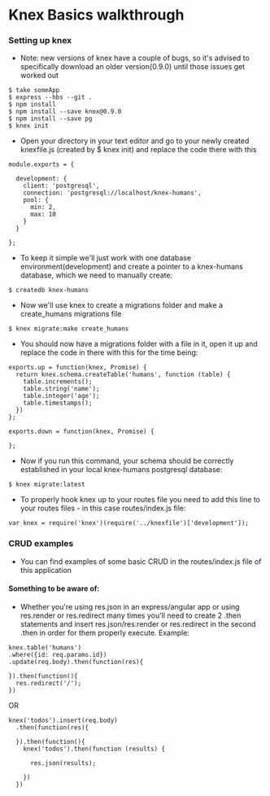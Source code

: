 # Knex Basics walkthrough

### Setting up knex
* Note: new versions of knex have a couple of bugs, so it's advised to specifically download an older version(0.9.0) until those issues get worked out
```
$ take someApp
$ express --hbs --git .
$ npm install
$ npm install --save knex@0.9.0
$ npm install --save pg
$ knex init
```
* Open your directory in your text editor and go to your newly created knexfile.js (created by $ knex init) and replace the code there with this

```
module.exports = {

  development: {
    client: 'postgresql',
    connection: 'postgresql://localhost/knex-humans',
    pool: {
      min: 2,
      max: 10
    }
  }

};
```

* To keep it simple we'll just work with one database environment(development) and create a pointer to a knex-humans database, which we need to manually create:

```
$ createdb knex-humans
```
* Now we'll use knex to create a migrations folder and make a create_humans migrations file

```
$ knex migrate:make create_humans
```

* You should now have a migrations folder with a file in it, open it up and replace the code in there with this for the time being:

```
exports.up = function(knex, Promise) {
  return knex.schema.createTable('humans', function (table) {
    table.increments();
    table.string('name');
    table.integer('age');
    table.timestamps();
  })
};

exports.down = function(knex, Promise) {

};
```

* Now if you run this command, your schema should be correctly established in your local knex-humans postgresql database:

```
$ knex migrate:latest
```

* To properly hook knex up to your routes file you need to add this line to your routes files - in this case routes/index.js file:

```
var knex = require('knex')(require('../knexfile')['development']);
```

### CRUD examples
* You can find examples of some basic CRUD in the routes/index.js file of this application

#### Something to be aware of:
* Whether you're using res.json in an express/angular app or using res.render or res.redirect many times you'll need to create 2 .then statements and insert res.json/res.render or res.redirect in the second .then in order for them properly execute. Example:

```
knex.table('humans')
.where({id: req.params.id})
.update(req.body).then(function(res){

}).then(function(){
  res.redirect('/');
})
```

OR

```
knex('todos').insert(req.body)
  .then(function(res){

  }).then(function(){
    knex('todos').then(function (results) {

      res.json(results);

    })
  })
```
